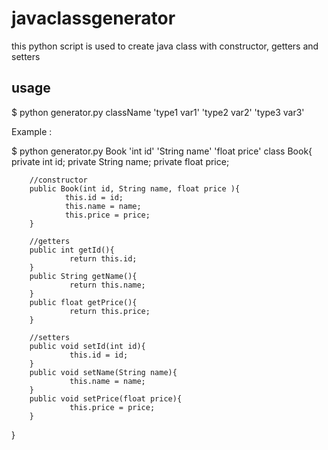 # javaclassgenerator
this python script is used to create java class with constructor, getters and setters

## usage
$ python generator.py className 'type1 var1' 'type2 var2' 'type3 var3' 

Example :

$ python generator.py Book 'int id' 'String name' 'float price'
class Book{
        private int id;
        private String name;
        private float price;

        //constructor
        public Book(int id, String name, float price ){
                this.id = id;
                this.name = name;
                this.price = price;
        }

        //getters
        public int getId(){
                 return this.id;
        }
        public String getName(){
                 return this.name;
        }
        public float getPrice(){
                 return this.price;
        }

        //setters
        public void setId(int id){
                 this.id = id;
        }
        public void setName(String name){
                 this.name = name;
        }
        public void setPrice(float price){
                 this.price = price;
        }
}
